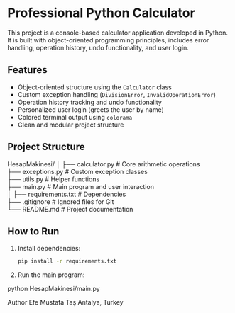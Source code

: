 # Professional Python Calculator

This project is a console-based calculator application developed in Python.  
It is built with object-oriented programming principles, includes error handling, operation history, undo functionality, and user login.

## Features
- Object-oriented structure using the `Calculator` class
- Custom exception handling (`DivisionError`, `InvalidOperationError`)
- Operation history tracking and undo functionality
- Personalized user login (greets the user by name)
- Colored terminal output using `colorama`
- Clean and modular project structure

## Project Structure
HesapMakinesi/
│
├── calculator.py      # Core arithmetic operations  
├── exceptions.py      # Custom exception classes  
├── utils.py           # Helper functions  
├── main.py            # Main program and user interaction  
│
├── requirements.txt   # Dependencies  
├── .gitignore         # Ignored files for Git  
└── README.md          # Project documentation  

## How to Run
1. Install dependencies:
   ```bash
   pip install -r requirements.txt

2. Run the main program:

python HesapMakinesi/main.py

Author
Efe Mustafa Taş
Antalya, Turkey